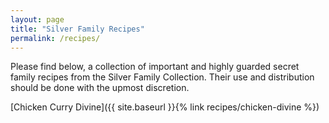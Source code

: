 ```yaml
---
layout: page
title: "Silver Family Recipes"
permalink: /recipes/
---
```

Please find below, a collection of important and highly guarded secret family recipes from the Silver Family Collection. Their use and distribution should be done with the upmost discretion.

[Chicken Curry Divine]({{ site.baseurl }}{% link recipes/chicken-divine %})
